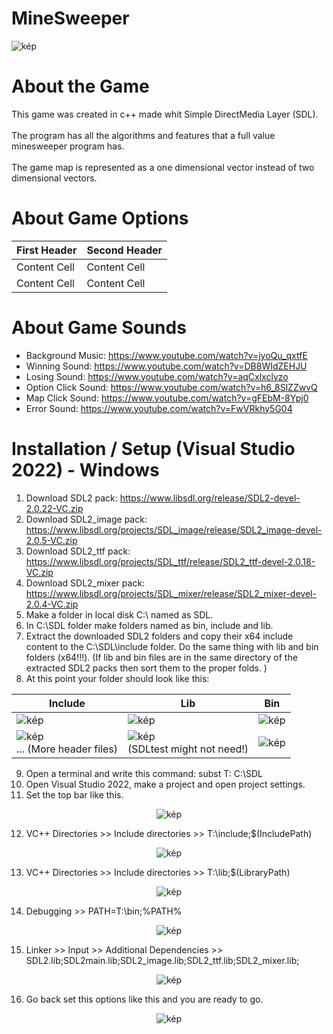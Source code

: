 # MineSweeper
![kép](https://user-images.githubusercontent.com/60004480/183734329-d8bc4f08-f497-485d-8304-4378b24784a7.png)
# About the Game
This game was created in c++ made whit Simple DirectMedia Layer (SDL). 
<br><br>
The program has all the algorithms and features that a full value minesweeper program has.
<br><br>
The game map is represented as a one dimensional vector instead of two dimensional vectors.
# About Game Options

| First Header  | Second Header |
| ------------- | ------------- |
| Content Cell  | Content Cell  |
| Content Cell  | Content Cell  |

# About Game Sounds
- Background Music: https://www.youtube.com/watch?v=jyoQu_qxtfE
- Winning Sound: https://www.youtube.com/watch?v=DB8WIdZEHJU
- Losing Sound: https://www.youtube.com/watch?v=aqCxlxclyzo
- Option Click Sound: https://www.youtube.com/watch?v=h6_8SlZZwvQ
- Map Click Sound: https://www.youtube.com/watch?v=gFEbM-8Ypj0
- Error Sound: https://www.youtube.com/watch?v=FwVRkhy5G04

# Installation / Setup (Visual Studio 2022) - Windows
1. Download SDL2 pack: https://www.libsdl.org/release/SDL2-devel-2.0.22-VC.zip
2. Download SDL2_image pack: https://www.libsdl.org/projects/SDL_image/release/SDL2_image-devel-2.0.5-VC.zip
3. Download SDL2_ttf pack: https://www.libsdl.org/projects/SDL_ttf/release/SDL2_ttf-devel-2.0.18-VC.zip
4. Download SDL2_mixer pack: https://www.libsdl.org/projects/SDL_mixer/release/SDL2_mixer-devel-2.0.4-VC.zip
5. Make a folder in local disk C:\ named as SDL.
6. In C:\SDL folder make folders named as bin, include and lib.
7. Extract the downloaded SDL2 folders and copy their x64 include content to the C:\SDL\include folder. Do the same thing with lib and bin folders (x64!!!). (If lib and bin files are in the same directory of the extracted SDL2 packs then sort them to the proper folds. )
8. At this point your folder should look like this: 

<div align="center">

| Include  | Lib | Bin |
| ------------- | ------------- | ------------- |
| ![kép](https://user-images.githubusercontent.com/60004480/183754634-c33e9a1d-5a21-4651-9e45-6049a18de8ea.png)  | ![kép](https://user-images.githubusercontent.com/60004480/183754683-990298c9-6d11-4184-915e-6e33f571ec4e.png)  | ![kép](https://user-images.githubusercontent.com/60004480/183754762-512b8b76-c5fc-497f-ad55-f5d3ecf4f77f.png)  |
| ![kép](https://user-images.githubusercontent.com/60004480/183754933-45909381-7d28-4c2e-aca1-83309aa0b23e.png) <br> ... (More header files)  | ![kép](https://user-images.githubusercontent.com/60004480/183755009-edfa5503-fd19-482a-a01f-32ad1c146e85.png) <br> (SDLtest might not need!)  | ![kép](https://user-images.githubusercontent.com/60004480/183754843-38f43820-931c-43cf-8b95-0d5d579cca28.png)  |
  
</div>

9. Open a terminal and write this command: subst T: C:\SDL
10. Open Visual Studio 2022, make a project and open project settings.
11. Set the top bar like this.

<div align="center">
  
![kép](https://user-images.githubusercontent.com/60004480/183756201-ad72efa9-24f5-4ce0-93ca-4c6f3a25e4a1.png)

</div>
  
12. VC++ Directories >> Include directories >> T:\include;$(IncludePath)

<div align="center">

![kép](https://user-images.githubusercontent.com/60004480/183755848-45156c5c-5283-4a82-a50d-2c31995a769b.png)

</div>

13. VC++ Directories >> Include directories >> T:\lib;$(LibraryPath)

<div align="center">

![kép](https://user-images.githubusercontent.com/60004480/183756057-69c29e07-f5ab-4154-87ff-cb18b109fd9a.png)

</div>

14. Debugging >> PATH=T:\bin;%PATH%

<div align="center">

![kép](https://user-images.githubusercontent.com/60004480/183756467-cce70722-d354-4400-aa8f-e5a40e635e6b.png)

</div>

15. Linker >> Input >> Additional Dependencies >> SDL2.lib;SDL2main.lib;SDL2_image.lib;SDL2_ttf.lib;SDL2_mixer.lib;

<div align="center">
  
![kép](https://user-images.githubusercontent.com/60004480/183756640-77ae86e1-ae00-477d-b427-4c36f6656f41.png)

</div>

16. Go back set this options like this and you are ready to go.

<div align="center">

![kép](https://user-images.githubusercontent.com/60004480/183756944-4628a035-eaed-4779-bc7a-f28d29cfb899.png)

</div>
